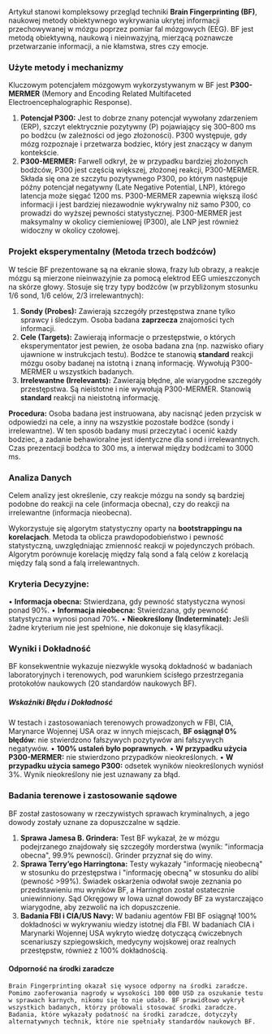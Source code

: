 Artykuł stanowi kompleksowy przegląd techniki **Brain Fingerprinting (BF)**, naukowej metody obiektywnego wykrywania ukrytej informacji przechowywanej w mózgu poprzez pomiar fal mózgowych (EEG). BF jest metodą obiektywną, naukową i nieinwazyjną, mierzącą poznawcze przetwarzanie informacji, a nie kłamstwa, stres czy emocje.

### Użyte metody i mechanizmy
Kluczowym potencjałem mózgowym wykorzystywanym w BF jest **P300-MERMER** (Memory and Encoding Related Multifaceted Electroencephalographic Response).
1. **Potencjał P300:** Jest to dobrze znany potencjał wywołany zdarzeniem (ERP), szczyt elektrycznie pozytywny (P) pojawiający się 300–800 ms po bodźcu (w zależności od jego złożoności). P300 występuje, gdy mózg rozpoznaje i przetwarza bodziec, który jest znaczący w danym kontekście.
2. **P300-MERMER:** Farwell odkrył, że w przypadku bardziej złożonych bodźców, P300 jest częścią większej, złożonej reakcji, P300-MERMER. Składa się ona ze szczytu pozytywnego P300, po którym następuje późny potencjał negatywny (Late Negative Potential, LNP), którego latencja może sięgać 1200 ms. P300-MERMER zapewnia większą ilość informacji i jest bardziej niezawodnie wykrywalny niż samo P300, co prowadzi do wyższej pewności statystycznej. P300-MERMER jest maksymalny w okolicy ciemieniowej (P300), ale LNP jest również widoczny w okolicy czołowej.

### Projekt eksperymentalny (Metoda trzech bodźców)
W teście BF prezentowane są na ekranie słowa, frazy lub obrazy, a reakcje mózgu są mierzone nieinwazyjnie za pomocą elektrod EEG umieszczonych na skórze głowy. Stosuje się trzy typy bodźców (w przybliżonym stosunku 1/6 sond, 1/6 celów, 2/3 irrelewantnych):

1. **Sondy (Probes):** Zawierają szczegóły przestępstwa znane tylko sprawcy i śledczym. Osoba badana **zaprzecza** znajomości tych informacji.
2. **Cele (Targets):** Zawierają informacje o przestępstwie, o których eksperymentator jest pewien, że osoba badana zna (np. nazwisko ofiary ujawnione w instrukcjach testu). Bodźce te stanowią **standard** reakcji mózgu osoby badanej na istotną i znaną informację. Wywołują P300-MERMER u wszystkich badanych.
3. **Irrelewantne (Irrelevants):** Zawierają błędne, ale wiarygodne szczegóły przestępstwa. Są nieistotne i nie wywołują P300-MERMER. Stanowią **standard** reakcji na nieistotną informację.

**Procedura:** Osoba badana jest instruowana, aby nacisnąć jeden przycisk w odpowiedzi na cele, a inny na wszystkie pozostałe bodźce (sondy i irrelewantne). W ten sposób badany musi przeczytać i ocenić każdy bodziec, a zadanie behawioralne jest identyczne dla sond i irrelewantnych. Czas prezentacji bodźca to 300 ms, a interwał między bodźcami to 3000 ms.

### Analiza Danych

Celem analizy jest określenie, czy reakcje mózgu na sondy są bardziej podobne do reakcji na cele (informacja obecna), czy do reakcji na irrelewantne (informacja nieobecna).

Wykorzystuje się algorytm statystyczny oparty na **bootstrappingu na korelacjach**. Metoda ta oblicza prawdopodobieństwo i pewność statystyczną, uwzględniając zmienność reakcji w pojedynczych próbach. Algorytm porównuje korelację między falą sond a falą celów z korelacją między falą sond a falą irrelewantnych.

### **Kryteria Decyzyjne:**

• **Informacja obecna:** Stwierdzana, gdy pewność statystyczna wynosi ponad 90%.
• **Informacja nieobecna:** Stwierdzana, gdy pewność statystyczna wynosi ponad 70%.
• **Nieokreślony (Indeterminate):** Jeśli żadne kryterium nie jest spełnione, nie dokonuje się klasyfikacji.

### Wyniki i Dokładność

BF konsekwentnie wykazuje niezwykle wysoką dokładność w badaniach laboratoryjnych i terenowych, pod warunkiem ścisłego przestrzegania protokołów naukowych (20 standardów naukowych BF).
##### Wskaźniki Błędu i Dokładność
W testach i zastosowaniach terenowych prowadzonych w FBI, CIA, Marynarce Wojennej USA oraz w innych miejscach, **BF osiągnął 0% błędów**: nie stwierdzono fałszywych pozytywów ani fałszywych negatywów.
• **100% ustaleń było poprawnych**.
• **W przypadku użycia P300-MERMER:** nie stwierdzono przypadków nieokreślonych.
• **W przypadku użycia samego P300:** odsetek wyników nieokreślonych wyniósł 3%. Wynik nieokreślony nie jest uznawany za błąd.

### Badania terenowe i zastosowanie sądowe

BF został zastosowany w rzeczywistych sprawach kryminalnych, a jego dowody zostały uznane za dopuszczalne w sądzie.
1. **Sprawa Jamesa B. Grindera:** Test BF wykazał, że w mózgu podejrzanego znajdowały się szczegóły morderstwa (wynik: "informacja obecna", 99.9% pewności). Grinder przyznał się do winy.
2. **Sprawa Terry’ego Harringtona:** Testy wykazały "informację nieobecną" w stosunku do przestępstwa i "informację obecną" w stosunku do alibi (pewność >99%). Świadek oskarżenia odwołał swoje zeznania po przedstawieniu mu wyników BF, a Harrington został ostatecznie uniewinniony. Sąd Okręgowy w Iowa uznał dowody BF za wystarczająco wiarygodne, aby zezwolić na ich dopuszczenie.
3. **Badania FBI i CIA/US Navy:** W badaniu agentów FBI BF osiągnął 100% dokładności w wykrywaniu wiedzy istotnej dla FBI. W badaniach CIA i Marynarki Wojennej USA wykryto wiedzę dotyczącą ćwiczebnych scenariuszy szpiegowskich, medycyny wojskowej oraz realnych przestępstw, również z 100% dokładnością.

#### Odporność na środki zaradcze
	Brain Fingerprinting okazał się wysoce odporny na środki zaradcze. Pomimo zaoferowania nagrody w wysokości 100 000 USD za oszukanie testu w sprawach karnych, nikomu się to nie udało. BF prawidłowo wykrył wszystkich badanych, którzy próbowali stosować środki zaradcze. Badania, które wykazały podatność na środki zaradcze, dotyczyły alternatywnych technik, które nie spełniały standardów naukowych BF.